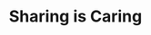 ---
title: "Sharing is Caring"
description: "Learn how to contribute back to the community and help others"
image: "/images/guidance-background-sic.webp"
externalUrl: "https://aka.ms/sharing-is-caring"
---